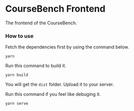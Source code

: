# CourseBench Frontend

The frontend of the CourseBench.

### How to use

Fetch the dependencies first by using the command below.

```
yarn
```

Run this command to build it.

```
yarn build
```

You will get the `dist` folder. Upload it to your server.

Run this command if you feel like debuging it.

```
yarn serve
```
